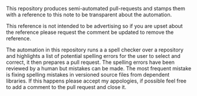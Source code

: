 This repository produces semi-automated pull-requests and stamps them with a
reference to this note to be transparent about the automation.

This reference is not intended to be advertising so if you are upset about the
reference please request the comment be updated to remove the reference.

The automation in this repository runs a a spell checker over a repository and
highlights a list of potential spelling errors for the user to select and
correct, it then prepares a pull request. The spelling errors have been reviewed
by a human but mistakes can be made. The most frequent mistake is fixing
spelling mistakes in versioned source files from dependent libraries. If this
happens please accept my appologies, if possible feel free to add a comment to
the pull request and close it.
